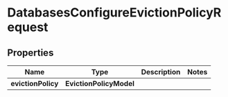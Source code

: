 

# DatabasesConfigureEvictionPolicyRequest


## Properties

| Name | Type | Description | Notes |
|------------ | ------------- | ------------- | -------------|
|**evictionPolicy** | **EvictionPolicyModel** |  |  |



